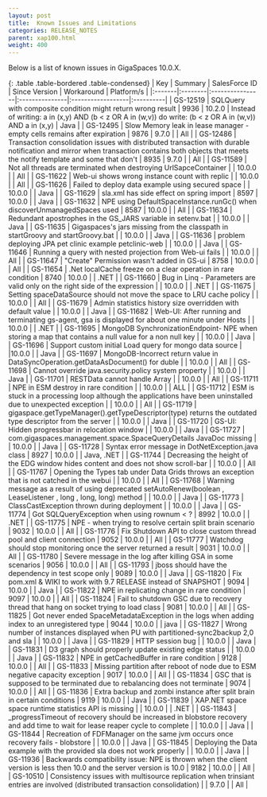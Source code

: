 ```yaml
---
layout: post
title:  Known Issues and Limitations
categories: RELEASE_NOTES
parent: xap100.html
weight: 400
---
```



Below is a list of known issues in GigaSpaces 10.0.X.


{: .table .table-bordered .table-condensed}
| Key | Summary | SalesForce ID | Since Version | Workaround | Platform/s |
|:-------|:--------|:----------------|:---------------|:------------------|:----------|
| <nobr>GS-12519</nobr> | SQLQuery with composite condition might return wrong result | 9936 | 10.2.0 | Instead of writing:  a in (x,y) AND  (b < z OR A in (w,v))  do write:  (b < z OR A in (w,v)) AND a in (x,y) | Java |
| GS-12495 | Slow Memory leak in lease manager - empty cells remains after expiration | 9876 | 9.7.0 | | All |
| GS-12486 | Transaction consolidation issues with distributed transaction with durable notification and mirror when transaction contains both objects that meets the notify template and some that don't | 8935 | 9.7.0 |  | All |
| GS-11589 | Not all threads are terminated when destroying UrlSapceContainer | | 10.0.0 | | All |
| GS-11622 | Web-ui shows wrong instance count with replic | | 10.0.0 | | All |
| GS-11626 | Failed to deploy data example using secured space | | 10.0.0 | | Java |
| GS-11629 | sla.xml has side effect on spring import | 8597 | 10.0.0 | | Java |
| GS-11632 | NPE using DefaultSpaceInstance.runGc() when discoverUnmanagedSpaces used | 8587 | 10.0.0 | | All |
| GS-11634 | Redundant apostrophes in the GS_JARS variable in setenv.bat | | 10.0.0 | | Java |
| GS-11635 | Gigaspaces's jars missing from the classpath in startGroovy and startGroovy.bat | | 10.0.0 | | Java |
| GS-11636 | problem deploying JPA pet clinic example petclinic-web | | 10.0.0 | | Java |
| GS-11646 | Running a query with nested projection from Web-ui fails | | 10.0.0 | | All |
| GS-11647 | "Create" Permission wasn't added in GS-ui | 8758 | 10.0.0 | | All |
| GS-11654 | .Net localCache freeze on a clear operation in rare condition | 8740 | 10.0.0 | | .NET |
| GS-11660 | Bug in Linq - Parameters are valid only on the right side of the expression | | 10.0.0 | | .NET |
| GS-11675 | Setting spaceDataSource should not move the space to LRU cache policy | | 10.0.0 | | All |
| GS-11679 | Admin statistics history size overridden with default value | | 10.0.0 | | Java |
| GS-11682 | Web-UI: After running and terminating gs-agent, gsa is displayed for about one minute under Hosts | | 10.0.0 | | .NET |
| GS-11695 | MongoDB SynchronizationEndpoint- NPE when storing a map that contains a null value for a non null key | | 10.0.0 | | Java |
| GS-11696 | Support custom initial Load query for mongo data source                           | |10.0.0 |  | Java |
| GS-11697 | MongoDB-Incorrect return value in DataSyncOperation.getDataAsDocument() for duble | | 10.0.0 | | All |
| GS-11698 | Cannot override java.security.policy system property | | 10.0.0 | | Java |
| GS-11701 | RESTData cannot handle Array | | 10.0.0 | | All |
| GS-11711 | NPE in ESM destroy in rare condition | | 10.0.0 | | ALL |
| GS-11712 | ESM is stuck in a processing loop although the applications have been uninstalled due to unexpected exception | | 10.0.0 | | All |
| GS-11719 | gigaspace.getTypeManager().getTypeDescriptor(type) returns the outdated type descriptor from the server | | 10.0.0 | | Java |
| GS-11720 | GS-UI: Hidden progressbar in relocation window | | 10.0.0 | | Java |
| GS-11727 | com.gigaspaces.management.space.SpaceQueryDetails JavaDoc missing | | 10.0.0 | | Java |
| GS-11728 | Syntax error message in DotNetException.java class | 8927 | 10.0.0 | | Java, .NET |
| GS-11744 | Decreasing the height of the EDG window hides content and does not show scroll-bar | | 10.0.0 | | All |
| GS-11767 | Opening the Types tab under Data Grids throws an exception that is not catched in the webui | | 10.0.0 | | All |
| GS-11768 | Warning message as a result of using deprecated setAutoRenew(boolean , LeaseListener , long , long, long) method | | 10.0.0 | | Java |
| GS-11773 | ClassCastException thrown during deployment |  | 10.0.0 | | Java |
| GS-11774 | Got SQLQueryException when using rownum < ? | 8992 | 10.0.0 | | .NET |
| GS-11775 | NPE - when trying to resolve certain split brain scenario | 9032 | 10.0.0 | | All |
| GS-11776 | Fix Shutdown API to close custom thread pool and client connection | 9052 | 10.0.0 | | All |
| GS-11777 | Watchdog should stop monitoring once the server returned a result | 9031 | 10.0.0 | | All |
| GS-11780 | Severe message in the log after killing GSA in some scenarios | 9056 | 10.0.0 | | All |
| GS-11793 | jboss should have the dependency in test scope only | 9089 | 10.0.0 | | Java |
| GS-11820 | Fix pom.xml & WIKI to work with 9.7 RELEASE instead of SNAPSHOT | 9094 | 10.0.0 | | Java |
| GS-11822 | NPE in replicating change in rare condition | 9097 | 10.0.0 | | All |
| GS-11824 | Fail to shutdown GSC due to recovery thread that hang on socket trying to load class | 9081 | 10.0.0 | | All |
| GS-11825 | Got never ended SpaceMetadataException in the logs when adding index to an unregistered type | 9044 | 10.0.0 | | java |
| GS-11827 | Wrong number of instances displayed when PU with partitioned-sync2backup 2,0 and sla |  | 10.0.0 | | Java |
| GS-11829 | HTTP session bug |  | 10.0.0 | | Java |
| GS-11831 | D3 graph should properly update existing edge status |  | 10.0.0 | | Java |
| GS-11832 | NPE in getCachedBuffer in rare condition | 9128 | 10.0.0 | | All |
| GS-11833 | Missing partition after reboot of node due to ESM negative capacity exception | 9017 | 10.0.0 | | All |
| GS-11834 | GSC that is supposed to be terminated due to rebalancing does not terminate | 9074 | 10.0.0 | | All |
| GS-11836 | Extra backup and zombi instance after split brain in certain conditions | 9119 | 10.0.0 | | Java |
| GS-11839 | XAP.NET space space runtime statistics API is missing |  | 10.0.0 | | .NET |
| GS-11843 | _progressTimeout of recovery should be increased in blobstore recovery and add time to wait for lease reaper cycle to complete |  | 10.0.0 | | Java |
| GS-11844 | Recreation of FDFManager on the same jvm occurs once recovery fails - blobstore |  | 10.0.0 | | Java |
| GS-11845 | Deploying the Data example with the provided sla does not work properly |  | 10.0.0 | | Java |
| GS-11936 | Backwards compatibility issue: NPE is thrown when the client version is less then 10.0 and the server version is 10.0 | 9182 | 10.0.0 | | All |
| GS-10510 | Consistency issues with multisource replication when trinsiant entries are involved (distributed transaction consolidation) | | 9.7.0 | | All | 
